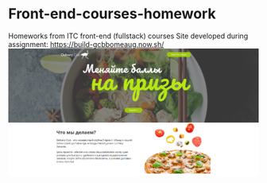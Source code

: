 # Front-end-courses-homework
Homeworks from ITC front-end (fullstack) courses
Site developed during assignment: https://build-gcbbomeaug.now.sh/
![alt text](devScreen.png "Front page of delivery page")
